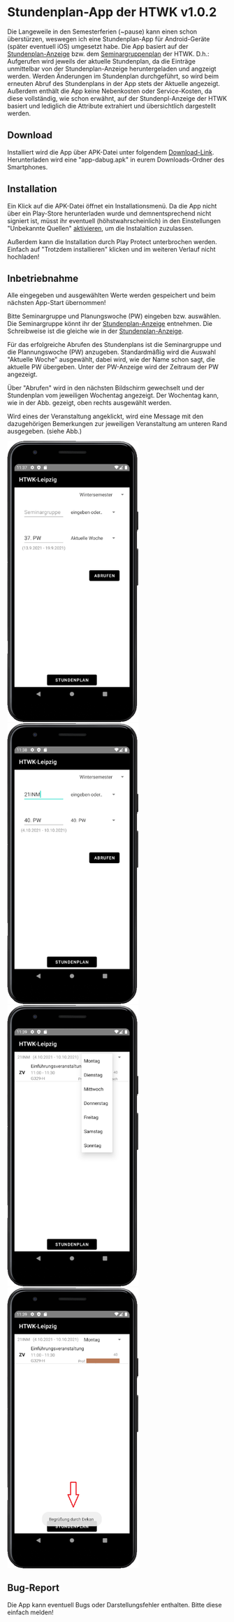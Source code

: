 # Stundenplan-App der HTWK v1.0.2

Die Langeweile in den Semesterferien (~pause) kann einen schon überstürzen, weswegen ich eine Stundenplan-App für Android-Geräte (später eventuell iOS) umgesetzt habe. 
Die App basiert auf der [Stundenplan-Anzeige](https://www.htwk-leipzig.de/studieren/im-studium/online-services/lehrveranstaltungsplan/seminargruppenplan/) bzw. dem [Seminargruppenplan]((https://www.htwk-leipzig.de/studieren/im-studium/online-services/lehrveranstaltungsplan/seminargruppenplan/)) der HTWK.
D.h.: Aufgerufen wird jeweils der aktuelle Stundenplan, da die Einträge unmittelbar von der Stundenplan-Anzeige heruntergeladen und angzeigt werden. Werden Änderungen im Stundenplan durchgeführt, so wird beim erneuten Abruf des Stundenplans in der App stets der Aktuelle angezeigt.
Außerdem enthält die App keine Nebenkosten oder Service-Kosten, da diese vollständig, wie schon erwähnt, auf der Stundenpl-Anzeige der HTWK basiert und lediglich die Attribute extrahiert und übersichtlich dargestellt werden.

## Download 
Installiert wird die App über APK-Datei unter folgendem [Download-Link](https://github.com/stevomat/StundenplanApp_HTWK/raw/main/app/build/outputs/apk/debug/app-debug.apk). 
Herunterladen wird eine "app-dabug.apk" in eurem Downloads-Ordner des Smartphones. 

## Installation
Ein Klick auf die APK-Datei öffnet ein Installationsmenü. Da die App nicht über ein Play-Store herunterladen wurde und demnentsprechend nicht signiert ist, müsst ihr eventuell (höhstwahrscheinlich) in den Einstellungen "Unbekannte Quellen" [aktivieren](https://www.heise.de/tipps-tricks/Externe-Apps-APK-Dateien-bei-Android-installieren-so-klappt-s-3714330.html), um die Instalaltion zuzulassen. 

Außerdem kann die Installation durch Play Protect unterbrochen werden. Einfach auf "Trotzdem installieren" klicken und im weiteren Verlauf nicht hochladen!

## Inbetriebnahme
Alle eingegeben und ausgewählten Werte werden gespeichert und beim nächsten App-Start übernommen!

Bitte Seminargruppe und Planungswoche (PW) eingeben bzw. auswählen. Die Seminargruppe könnt ihr der [Stundenplan-Anzeige](https://www.htwk-leipzig.de/studieren/im-studium/online-services/lehrveranstaltungsplan/seminargruppenplan/) entnehmen. Die Schreibweise ist die gleiche wie in der [Stundenplan-Anzeige](https://www.htwk-leipzig.de/studieren/im-studium/online-services/lehrveranstaltungsplan/seminargruppenplan/). 

Für das erfolgreiche Abrufen des Stundenplans ist die Seminargruppe und die Plannungswoche (PW) anzugeben. Standardmäßig wird die Auswahl "Aktuelle Woche" ausgewählt, dabei wird, wie der Name schon sagt, die aktuelle PW übergeben. Unter der PW-Anzeige wird der Zeitraum der PW angezeigt.

Über "Abrufen" wird in den nächsten Bildschirm gewechselt und der Stundenplan vom jeweiligen Wochentag angezeigt. Der Wochentag kann, wie in der Abb. gezeigt, oben rechts ausgewählt werden. 

Wird eines der Veranstaltung angeklickt, wird eine Message mit den dazugehörigen Bemerkungen zur jeweiligen Veranstaltung am unteren Rand ausgegeben. (siehe Abb.)

<img src="https://github.com/stevomat/StundenplanApp_HTWK/blob/main/pictures/start.PNG" width="300"> <img src="https://github.com/stevomat/StundenplanApp_HTWK/blob/main/pictures/abrufen.PNG" width="300"> <img src="https://github.com/stevomat/StundenplanApp_HTWK/blob/main/pictures/auswahl2.PNG" width="300"> <img src="https://github.com/stevomat/StundenplanApp_HTWK/blob/main/pictures/bemerkungen.PNG" width="300">

## Bug-Report
Die App kann eventuell Bugs oder Darstellungsfehler enthalten. Bitte diese einfach melden!
